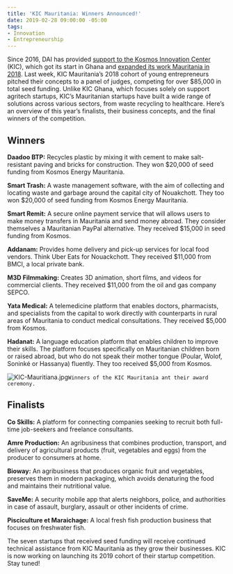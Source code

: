 ```yaml
---
title: 'KIC Mauritania: Winners Announced!'
date: 2019-02-28 09:00:00 -05:00
tags:
- Innovation
- Entrepreneurship
---
```


Since 2016, DAI has provided [support to the Kosmos Innovation Center](https://dai-global-digital.com/kosmos-innovation-center-wins-2018-p3-impact-award.html) (KIC), which got its start in Ghana and [expanded its work Mauritania in 2018](https://dai-global-digital.com/kic-expands-its-support-of-tech-driven-entrepreneurship-to-mauritania.html).  Last week, KIC Mauritania’s 2018 cohort of young entrepreneurs pitched their concepts to a panel of judges, competing for over $85,000 in total seed funding. Unlike KIC Ghana, which focuses solely on support agritech startups, KIC’s Mauritanian startups have built a wide range of solutions across various sectors, from waste recycling to healthcare. Here’s an overview of this year’s finalists, their business concepts, and the final winners of the competition.

<!--more-->

## Winners

**Daadoo BTP:** Recycles plastic by mixing it with cement to make salt-resistant paving and bricks for construction. They won $20,000 of seed funding from Kosmos Energy Mauritania.

**Smart Trash:** A waste management software, with the aim of collecting and locating waste and garbage around the capital city of Nouakchott. They too won $20,000 of seed funding from Kosmos Energy Mauritania.

**Smart Remit:** A secure online payment service that will allows users to make money transfers in Mauritania and send money abroad. They consider themselves a Mauritanian PayPal alternative. They received $15,000 in seed funding from Kosmos.

**Addanam:** Provides home delivery and pick-up services for local food vendors. Think Uber Eats for Nouackchott. They received $11,000 from BMCI, a local private bank.

**M3D Filmmaking:** Creates 3D animation, short films, and videos for commercial clients. They received $11,000 from the oil and gas company SEPCO.

**Yata Medical:** A telemedicine platform that enables doctors, pharmacists, and specialists from the capital to work directly with counterparts in rural areas of Mauritania to conduct medical consultations. They received $5,000 from Kosmos.

**Hadanat:** A language education platform that enables children to improve their skills. The platform focuses specifically on Mauritanian children born or raised abroad, but who do not speak their mother tongue (Poular, Wolof, Soninké or Hassanya) fluently.  They too received $5,000 from Kosmos.

![KIC-Mauritiana.jpg](/uploads/KIC-Mauritiana.jpg)`Winners of the KIC Mauritania ant their award ceremony.`

## Finalists

**Co Skills:** A platform for connecting companies seeking to recruit both full-time job-seekers and freelance consultants.

**Amre Production:** An agribusiness that combines production, transport, and delivery of agricultural products (fruit, vegetables and eggs) from the producer to consumers at home.

**Bioway:** An agribusiness that produces organic fruit and vegetables, preserves them in modern packaging, which avoids denaturing the food and maintains their nutritional value.

**SaveMe:** A security mobile app that alerts neighbors, police, and authorities in case of assault, burglary, assault or other incidents of crime.

**Pisciculture et Maraichage:** A local fresh fish production business that focuses on freshwater fish.

The seven startups that received seed funding will receive continued technical assistance from KIC Mauritania as they grow their businesses. KIC is now working on launching its 2019 cohort of their startup competition. Stay tuned!